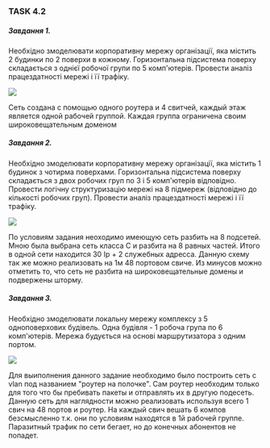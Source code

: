 ### TASK 4.2

##### Завдання 1.

Необхідно змоделювати корпоративну мережу організації, яка містить 2 будинки по 2 поверхи в кожному. Горизонтальна підсистема поверху складається з однієї робочої групи по 5 комп'ютерів.
Провести аналіз працездатності мережі і її трафіку.

![ ](/images/task4.2_01.jpg  "1")

Сеть создана с помощью одного роутера и 4 свитчей, каждый этаж является одной рабочей группой. Каждая группа ограничена своим широковещательным доменом

##### Завдання 2.
Необхідно змоделювати корпоративну мережу організації, яка містить 1 будинок з чотирма поверхами. Горизонтальна підсистема поверху складається з двох робочих груп по 3 і 5 комп'ютерів відповідно. Провести логічну структуризацію мережі на 8 підмереж (відповідно до кількості робочих груп). Провести аналіз працездатності мережі і її трафіку.

![ ](/images/task4.2_02.jpg  "2")

По условиям задания неоходимо имеющую сеть разбить на 8 подсетей. Мною была выбрана сеть класса С и разбита на 8 равных частей. Итого в одной сети находится 30 Ip + 2 служебных адресса. Данную схему так же можно реализовать на 1м 48 портовом свиче. Из минусов можно отметить то, что сеть не разбита на широковещательные домены и подвержены шторму.

##### Завдання 3.

Необхідно змоделювати локальну мережу комплексу з 5 одноповерхових будівель. Одна будівля - 1 робоча група по 6 комп'ютерів. Мережа будується на основі маршрутизатора з одним портом.

![ ](/images/task4.2_03.jpg  "3")

Для выиполнения данного задание необходимо было построить сеть с vlan под названием "роутер на полочке". Cам роутер необходим только для того что бы пребивать пакеты и отправлять их в другую подесеть.  Данную сеть для наглядности можно реализовать используя всего 1 свич на 48 портов и роутер. На каждый свич вешать 6 компов безсмысленно т.к. они по условиям находятся в 1й рабочей группе. Паразитный трафик по сети бегает, но до конечных абонентов не попадет.
